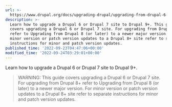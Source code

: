 ```yaml
---
url: >-
  https://www.drupal.org/docs/upgrading-drupal/upgrading-from-drupal-6-or-drupal-7
description: >-
  Learn how to upgrade a Drupal 6 or Drupal 7 site to Drupal 9+. This guide
  covers upgrading a Drupal 6 or Drupal 7 site. For upgrading from Drupal 8+
  refer to Upgrading from Drupal 8 (or later) to a newer major version. For
  minor version or patch version updates to a Drupal 8+ site refer to separate
  instructions for minor and patch version updates.
published_time: '2022-09-23T04:47:06+00:00'
modified_time: '2022-09-24T03:29:01+00:00'
---
```

Learn how to upgrade a Drupal 6 or Drupal 7 site to Drupal 9+.

<!-- note-warning -->
> WARNING: This guide covers upgrading a Drupal 6 or Drupal 7 site.
For upgrading from Drupal 8+ refer to&nbsp;Upgrading from Drupal 8 (or later) to a newer major version.
For minor version or patch version updates to a Drupal 8+ site refer to  separate instructions for minor and patch version updates.